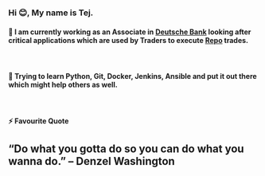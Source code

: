 ### Hi 😊, My name is Tej.

#### 🔭 I am currently working as an Associate in [Deutsche Bank](https://en.wikipedia.org/wiki/Deutsche_Bank) looking after critical applications which are used by Traders to execute [Repo](https://en.wikipedia.org/wiki/Repurchase_agreement) trades.
<br>

####  🌱 Trying to learn Python, Git, Docker, Jenkins, Ansible and put it out there which might help others as well.
<br>

#### ⚡ Favourite Quote
## “Do what you gotta do so you can do what you wanna do.” –  Denzel Washington


<!--
**TejSahu/TejSahu** is a ✨ _special_ ✨ repository because its `README.md` (this file) appears on your GitHub profile.

Here are some ideas to get you started:

- 🔭 I’m currently working on ...
- 🌱 I’m currently learning ...
- 👯 I’m looking to collaborate on ...
- 🤔 I’m looking for help with ...
- 💬 Ask me about ...
- 📫 How to reach me: ...
- 😄 Pronouns: ...
- ⚡ Fun fact: ...
-->
